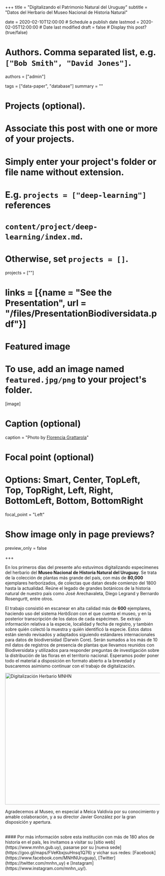 +++
title = "Digitalizando el Patrimonio Natural del Uruguay"
subtitle = "Datos del Herbario del Museo Nacional de Historia Natural"

date = 2020-02-10T12:00:00  # Schedule a publish date
lastmod = 2020-02-05T12:00:00  # Date last modified
draft = false  # Display this post? (true/false)

# Authors. Comma separated list, e.g. `["Bob Smith", "David Jones"]`.
authors = ["admin"]

tags = ["data-paper", "database"]
summary = ""

# Projects (optional).
#   Associate this post with one or more of your projects.
#   Simply enter your project's folder or file name without extension.
#   E.g. `projects = ["deep-learning"]` references 
#   `content/project/deep-learning/index.md`.
#   Otherwise, set `projects = []`.
projects = [""]

# links = [{name = "See the Presentation", url = "/files/PresentationBiodiversidata.pdf"}]

# Featured image
# To use, add an image named `featured.jpg/png` to your project's folder. 
[image]
  # Caption (optional)
  caption = "Photo by [Florencia Grattarola](flograttarola.com)"

  # Focal point (optional)
  # Options: Smart, Center, TopLeft, Top, TopRight, Left, Right, BottomLeft, Bottom, BottomRight
  focal_point = "Left"

  # Show image only in page previews?
  preview_only = false

+++

En los primeros días del presente año estuvimos digitalizando especímenes del herbario del **Museo Nacional de Historia Natural del Uruguay**. Se trata de la colección de plantas más grande del país, con más de **80,000** ejemplares herborizados, de colectas que datan desde comienzo del 1800 hasta la actualidad. Reúne el legado de grandes botánicos de la historia natural de nuestro país como José Arechavaleta, Diego Legrand y Bernardo Rosengurtt, entre otros.  

El trabajo consistió en escanear en alta calidad más de **600** ejemplares, haciendo uso del sistema *HerbScan* con el que cuenta el museo, y en la posterior transcripción de los datos de cada espécimen. Se extrajo información relativa a la especie, localidad y fecha de registro, y también sobre quién colectó la muestra y quién identificó la especie. Estos datos están siendo revisados y adaptados siguiendo estándares internacionales para datos de biodiversidad (Darwin Core). Serán sumados a los más de 10 mil datos de registros de presencia de plantas que llevamos reunidos con Biodiversidata y utilizados para responder preguntas de investigación sobre la distribución de las floras en el territorio nacional. Esperamos poder poner todo el material a disposición en formato abierto a la brevedad y buscaremos asimismo continuar con el trabajo de digitalización.  


<a data-flickr-embed="true" data-header="true" data-footer="true" href="https://www.flickr.com/gp/biodiversidata/18cM43" title="Digitalización Herbario MNHN"><img src="https://live.staticflickr.com/65535/49515875877_9e9ae559a3_z.jpg" width="640" height="427" alt="Digitalización Herbario MNHN"></a><script async src="//embedr.flickr.com/assets/client-code.js" charset="utf-8"></script>
<br>

Agradecemos al Museo, en especial a Meica Valdivia por su conocimiento y amable colaboración, y a su director Javier González por la gran disposición y apertura.   

<br>
#### Por más información sobre esta institución con más de 180 años de historia en el país, les invitamos a visitar su [sitio web](https://www.mnhn.gub.uy), pasarse por su [nueva sede](https://goo.gl/maps/FVeKbxjsuHnsq1Q76) y vichar sus redes: [Facebook](https://www.facebook.com/MNHNUruguay), [Twitter](https://twitter.com/mnhn_uy) e [Instagram](https://www.instagram.com/mnhn_uy/).



